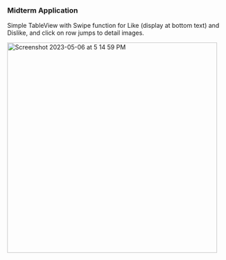 ### Midterm Application 

Simple TableView with Swipe function for Like (display at bottom text) and Dislike, and click on row jumps to detail images. 


<img width="484" alt="Screenshot 2023-05-06 at 5 14 59 PM" src="https://user-images.githubusercontent.com/72897104/236615545-a29e2a63-234b-4193-931e-dbd764b4cd60.png">


